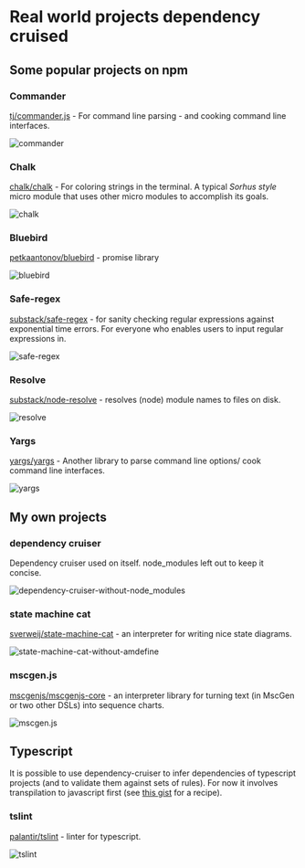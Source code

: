 # Real world projects dependency cruised

## Some popular projects on npm

### Commander
[tj/commander.js](https://github.com/tj/commander.js) - For command line parsing - and cooking command line interfaces.

![commander](real-world-samples/commander.png)

### Chalk
[chalk/chalk](https://github.com/chalk/chalk) -
For coloring strings in the terminal. A typical _Sorhus style_ micro module that uses other micro modules to accomplish its goals.

![chalk](real-world-samples/chalk.png)

### Bluebird
[petkaantonov/bluebird](https://github.com/petkaantonov/bluebird) - promise library

![bluebird](real-world-samples/bluebird.png)

### Safe-regex
[substack/safe-regex](https://github.com/substack/safe-regex) - for sanity checking regular expressions against exponential time errors. For everyone who enables users to input regular expressions in.

![safe-regex](real-world-samples/safe-regex.png)

### Resolve
[substack/node-resolve](https://github.com/substack/node-resolve) - resolves (node) module names to files on disk.

![resolve](real-world-samples/resolve.png)

### Yargs
[yargs/yargs](https://github.com/yargs/yargs) - Another library to parse command line options/ cook command line interfaces.

![yargs](real-world-samples/yargs.png)


## My own projects
### dependency cruiser
Dependency cruiser used on itself. node_modules left out to keep it concise.

![dependency-cruiser-without-node_modules](real-world-samples/dependency-cruiser-without-node_modules.png)

### state machine cat
[sverweij/state-machine-cat](https://github.com/sverweij/state-machine-cat) - an interpreter for writing nice state diagrams.

![state-machine-cat-without-amdefine](real-world-samples/state-machine-cat-without-amdefine.png)

### mscgen.js
[mscgenjs/mscgenjs-core](https://github.com/mscgenjs/mscgenjs-core) - an interpreter library for turning text (in MscGen or two other DSLs) into sequence charts.

![mscgen.js](real-world-samples/mscgenjs-core-without-lodash-amdefine.png)


## Typescript
It is possible to use dependency-cruiser to infer dependencies of typescript
projects (and to validate them against sets of rules). For now it involves transpilation to javascript first (see [this gist](https://gist.github.com/sverweij/069a34c787982a7fea82d03d20a991f1) for a recipe).

### tslint
[palantir/tslint](https://github.com/palantir/tslint) - linter for typescript.

![tslint](real-world-samples/tslint-without-node_modules.png)
